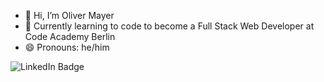 - 👋 Hi, I’m Oliver Mayer
- 🌱 Currently learning to code to become a Full Stack Web Developer at Code Academy Berlin
- 😄 Pronouns: he/him
<div id="badges">
  <img src="https://img.shields.io/badge/LinkedIn-blue?logo=linkedin&logoColor=white&style=for-the-badge" alt="LinkedIn Badge"/>
</div>

<!---
Nuruthantur/Nuruthantur is a ✨ special ✨ repository because its `README.md` (this file) appears on your GitHub profile.
You can click the Preview link to take a look at your changes.
--->

